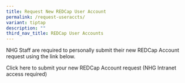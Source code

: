 ```yaml
---
title: Request New REDCap User Account
permalink: /request-useraccts/
variant: tiptap
description: ""
third_nav_title: REDCap User Accounts
---
```

<p>NHG Staff are required to personally submit their new REDCap Account request
using the link below.</p>
<p></p>
<p>Click here to submit your new REDCap Account request (NHG Intranet access
required)</p>
<p></p>
<p></p>
<p></p>